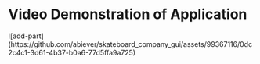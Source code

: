 <h1>Video Demonstration of Application</h1>
![add-part](https://github.com/abiever/skateboard_company_gui/assets/99367116/0dc2c4c1-3d61-4b37-b0a6-77d5ffa9a725)
